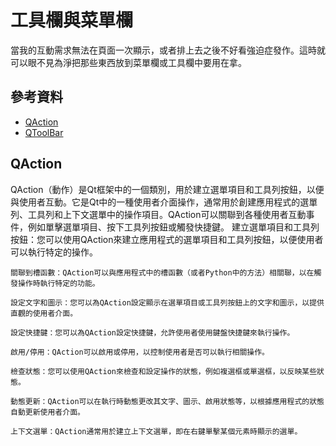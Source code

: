 # 工具欄與菜單欄

當我的互動需求無法在頁面一次顯示，或者排上去之後不好看強迫症發作。這時就可以眼不見為淨把那些東西放到菜單欄或工具欄中要用在拿。

## 參考資料
- [QAction](https://doc.qt.io/qt-6/qaction.html)
- [QToolBar](https://doc.qt.io/qt-6/qtoolbar.html)

## QAction
QAction（動作）是Qt框架中的一個類別，用於建立選單項目和工具列按鈕，以便與使用者互動。它是Qt中的一種使用者介面操作，通常用於創建應用程式的選單列、工具列和上下文選單中的操作項目。QAction可以關聯到各種使用者互動事件，例如單擊選單項目、按下工具列按鈕或觸發快捷鍵。
    建立選單項目和工具列按鈕：您可以使用QAction來建立應用程式的選單項目和工具列按鈕，以便使用者可以執行特定的操作。

    關聯到槽函數：QAction可以與應用程式中的槽函數（或者Python中的方法）相關聯，以在觸發操作時執行特定的功能。

    設定文字和圖示：您可以為QAction設定顯示在選單項目或工具列按鈕上的文字和圖示，以提供直觀的使用者介面。

    設定快捷鍵：您可以為QAction設定快捷鍵，允許使用者使用鍵盤快捷鍵來執行操作。

    啟用/停用：QAction可以啟用或停用，以控制使用者是否可以執行相關操作。

    檢查狀態：您可以使用QAction來檢查和設定操作的狀態，例如複選框或單選框，以反映某些狀態。

    動態更新：QAction可以在執行時動態更改其文字、圖示、啟用狀態等，以根據應用程式的狀態自動更新使用者介面。

    上下文選單：QAction通常用於建立上下文選單，即在右鍵單擊某個元素時顯示的選單。

## 

